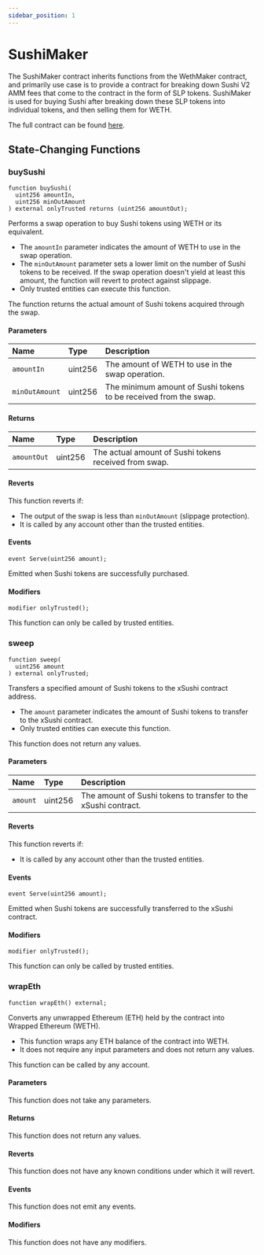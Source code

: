 ```yaml
---
sidebar_position: 1
---
```


# SushiMaker

The SushiMaker contract inherits functions from the WethMaker contract, and primarily use case is to provide a contract for breaking down Sushi V2 AMM fees that come to the contract in the form of SLP tokens. SushiMaker is used for buying Sushi after breaking down these SLP tokens into individual tokens, and then selling them for WETH.

The full contract can be found [here](https://github.com/sushiswap/sushi-peripherals/blob/master/src/makers/unwindooor/v2/SushiMaker.sol).

## State-Changing Functions

### buySushi

```solidity
function buySushi(
  uint256 amountIn,
  uint256 minOutAmount
) external onlyTrusted returns (uint256 amountOut);
```

Performs a swap operation to buy Sushi tokens using WETH or its equivalent.

-   The `amountIn` parameter indicates the amount of WETH to use in the swap operation.
-   The `minOutAmount` parameter sets a lower limit on the number of Sushi tokens to be received. If the swap operation doesn't yield at least this amount, the function will revert to protect against slippage.
-   Only trusted entities can execute this function.

The function returns the actual amount of Sushi tokens acquired through the swap.

#### Parameters

| Name           | Type    | Description                                                      |
| :------------- | :------ | :--------------------------------------------------------------- |
| `amountIn`     | uint256 | The amount of WETH to use in the swap operation.                 |
| `minOutAmount` | uint256 | The minimum amount of Sushi tokens to be received from the swap. |

#### Returns

| Name        | Type    | Description                                           |
| :---------- | :------ | :---------------------------------------------------- |
| `amountOut` | uint256 | The actual amount of Sushi tokens received from swap. |

#### Reverts

This function reverts if:

-   The output of the swap is less than `minOutAmount` (slippage protection).
-   It is called by any account other than the trusted entities.

#### Events

```solidity
event Serve(uint256 amount);
```

Emitted when Sushi tokens are successfully purchased.

#### Modifiers

```solidity
modifier onlyTrusted();
```

This function can only be called by trusted entities.

### sweep

```solidity
function sweep(
  uint256 amount
) external onlyTrusted;
```

Transfers a specified amount of Sushi tokens to the xSushi contract address.

-   The `amount` parameter indicates the amount of Sushi tokens to transfer to the xSushi contract.
-   Only trusted entities can execute this function.

This function does not return any values.

#### Parameters

| Name     | Type    | Description                                                    |
| :------- | :------ | :------------------------------------------------------------- |
| `amount` | uint256 | The amount of Sushi tokens to transfer to the xSushi contract. |

#### Reverts

This function reverts if:

-   It is called by any account other than the trusted entities.

#### Events

```solidity
event Serve(uint256 amount);
```

Emitted when Sushi tokens are successfully transferred to the xSushi contract.

#### Modifiers

```solidity
modifier onlyTrusted();
```

This function can only be called by trusted entities.

### wrapEth

```solidity
function wrapEth() external;
```

Converts any unwrapped Ethereum (ETH) held by the contract into Wrapped Ethereum (WETH).

-   This function wraps any ETH balance of the contract into WETH.
-   It does not require any input parameters and does not return any values.

This function can be called by any account.

#### Parameters

This function does not take any parameters.

#### Returns

This function does not return any values.

#### Reverts

This function does not have any known conditions under which it will revert.

#### Events

This function does not emit any events.

#### Modifiers

This function does not have any modifiers.
